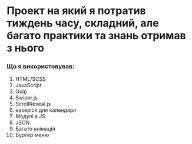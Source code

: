 # Проект на який я потратив тиждень часу, складний, але багато практики та знань отримав з нього
### Що я використовував:
1. HTML/SCSS
2. JavaScript
3. Gulp
4. Swiper.js
5. ScrollReveal.js
6. easepick для календаря
7. Модулі в JS
8. JSON
9. Багато анімацій
10. Бургер меню
